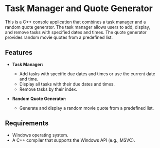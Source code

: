 # Task Manager and Quote Generator

This is a C++ console application that combines a task manager and a random quote generator. The task manager allows users to add, display, and remove tasks with specified dates and times. The quote generator provides random movie quotes from a predefined list.

## Features

- **Task Manager:**
  - Add tasks with specific due dates and times or use the current date and time.
  - Display all tasks with their due dates and times.
  - Remove tasks by their index.

- **Random Quote Generator:**
  - Generate and display a random movie quote from a predefined list.

## Requirements

- Windows operating system.
- A C++ compiler that supports the Windows API (e.g., MSVC).


